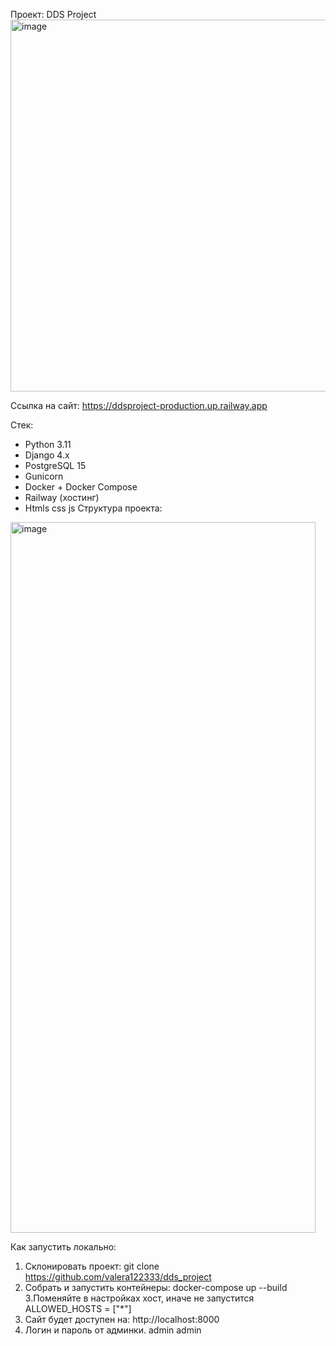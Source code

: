 Проект: DDS Project
<img width="2559" height="595" alt="image" src="https://github.com/user-attachments/assets/8532b082-7ed0-49b5-94b0-76293b740d44" />

Ссылка на сайт: https://ddsproject-production.up.railway.app

Стек:
- Python 3.11
- Django 4.x
- PostgreSQL 15
- Gunicorn
- Docker + Docker Compose
- Railway (хостинг)
- Htmls css js
Структура проекта:
<img width="488" height="1137" alt="image" src="https://github.com/user-attachments/assets/9b4dac02-43b3-487f-be1a-cbd73874af32" />

Как запустить локально:
1. Склонировать проект: git clone https://github.com/valera122333/dds_project
2. Собрать и запустить контейнеры:
   docker-compose up --build
3.Поменяйте в настройках хост, иначе не запустится
   ALLOWED_HOSTS = ["*"]
4. Сайт будет доступен на: http://localhost:8000
5. Логин и пароль от админки.
   admin
   admin


